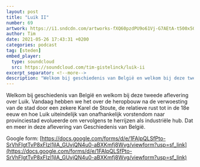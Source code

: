 ```yaml
---
layout: post
title: "Luik II"
number: 69
artwork: https://i1.sndcdn.com/artworks-fXQ60pzdPU9o61Vj-G7AEtA-t500x500.jpg
author: Tim
date: 2021-05-26 17:43:31 +0200
categories: podcast
tag: [steden]
embed_player:
  type: soundcloud
  src: https://soundcloud.com/tim-gistelinck/luik-ii
excerpt_separator: <!--more-->
description: "Welkom bij geschiedenis van België en welkom bij deze tweede aflevering over Luik."
---
```

Welkom bij geschiedenis van België en welkom bij deze tweede aflevering over Luik. Vandaag hebben we het over de heropbouw na de verwoesting van de stad door een zekere Karel de Stoute, de relatieve rust tot in de 18e eeuw en hoe Luik uiteindelijk van onafhankelijk vorstendom naar provinciestad evolueerde om vervolgens te herrijzen als industriële hub. Dat en meer in deze aflevering van Geschiedenis van België.

Google form: [https://docs.google.com/forms/d/e/1FAIpQLSfPto-SrVhFIgtTvP8xFIzI1jlA_GUvjQN4u0-aBXKmfj8Wvg/viewform?usp=sf_link](https://docs.google.com/forms/d/e/1FAIpQLSfPto-SrVhFIgtTvP8xFIzI1jlA_GUvjQN4u0-aBXKmfj8Wvg/viewform?usp=sf_link)